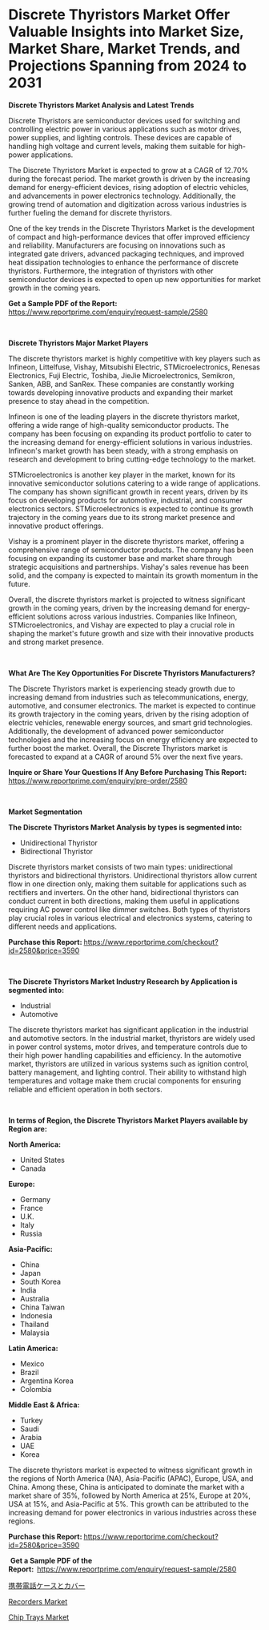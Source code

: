 <p><h1>Discrete Thyristors Market Offer Valuable Insights into Market Size, Market Share, Market Trends, and Projections Spanning from 2024 to 2031</h1></p><p><strong>Discrete Thyristors Market Analysis and Latest Trends</strong></p>
<p><p>Discrete Thyristors are semiconductor devices used for switching and controlling electric power in various applications such as motor drives, power supplies, and lighting controls. These devices are capable of handling high voltage and current levels, making them suitable for high-power applications.</p><p>The Discrete Thyristors Market is expected to grow at a CAGR of 12.70% during the forecast period. The market growth is driven by the increasing demand for energy-efficient devices, rising adoption of electric vehicles, and advancements in power electronics technology. Additionally, the growing trend of automation and digitization across various industries is further fueling the demand for discrete thyristors.</p><p>One of the key trends in the Discrete Thyristors Market is the development of compact and high-performance devices that offer improved efficiency and reliability. Manufacturers are focusing on innovations such as integrated gate drivers, advanced packaging techniques, and improved heat dissipation technologies to enhance the performance of discrete thyristors. Furthermore, the integration of thyristors with other semiconductor devices is expected to open up new opportunities for market growth in the coming years.</p></p>
<p><strong>Get a Sample PDF of the Report:&nbsp;</strong> <a href="https://www.reportprime.com/enquiry/request-sample/2580">https://www.reportprime.com/enquiry/request-sample/2580</a></p>
<p>&nbsp;</p>
<p><strong>Discrete Thyristors Major Market Players</strong></p>
<p><p>The discrete thyristors market is highly competitive with key players such as Infineon, Littelfuse, Vishay, Mitsubishi Electric, STMicroelectronics, Renesas Electronics, Fuji Electric, Toshiba, JieJie Microelectronics, Semikron, Sanken, ABB, and SanRex. These companies are constantly working towards developing innovative products and expanding their market presence to stay ahead in the competition.</p><p>Infineon is one of the leading players in the discrete thyristors market, offering a wide range of high-quality semiconductor products. The company has been focusing on expanding its product portfolio to cater to the increasing demand for energy-efficient solutions in various industries. Infineon's market growth has been steady, with a strong emphasis on research and development to bring cutting-edge technology to the market.</p><p>STMicroelectronics is another key player in the market, known for its innovative semiconductor solutions catering to a wide range of applications. The company has shown significant growth in recent years, driven by its focus on developing products for automotive, industrial, and consumer electronics sectors. STMicroelectronics is expected to continue its growth trajectory in the coming years due to its strong market presence and innovative product offerings.</p><p>Vishay is a prominent player in the discrete thyristors market, offering a comprehensive range of semiconductor products. The company has been focusing on expanding its customer base and market share through strategic acquisitions and partnerships. Vishay's sales revenue has been solid, and the company is expected to maintain its growth momentum in the future.</p><p>Overall, the discrete thyristors market is projected to witness significant growth in the coming years, driven by the increasing demand for energy-efficient solutions across various industries. Companies like Infineon, STMicroelectronics, and Vishay are expected to play a crucial role in shaping the market's future growth and size with their innovative products and strong market presence.</p></p>
<p>&nbsp;</p>
<p><strong>What Are The Key Opportunities For Discrete Thyristors Manufacturers?</strong></p>
<p><p>The Discrete Thyristors market is experiencing steady growth due to increasing demand from industries such as telecommunications, energy, automotive, and consumer electronics. The market is expected to continue its growth trajectory in the coming years, driven by the rising adoption of electric vehicles, renewable energy sources, and smart grid technologies. Additionally, the development of advanced power semiconductor technologies and the increasing focus on energy efficiency are expected to further boost the market. Overall, the Discrete Thyristors market is forecasted to expand at a CAGR of around 5% over the next five years.</p></p>
<p><strong>Inquire or Share Your Questions If Any Before Purchasing This Report:</strong> <a href="https://www.reportprime.com/enquiry/pre-order/2580">https://www.reportprime.com/enquiry/pre-order/2580</a></p>
<p>&nbsp;</p>
<p><strong>Market Segmentation</strong></p>
<p><strong>The Discrete Thyristors Market Analysis by types is segmented into:</strong></p>
<p><ul><li>Unidirectional Thyristor</li><li>Bidirectional Thyristor</li></ul></p>
<p><p>Discrete thyristors market consists of two main types: unidirectional thyristors and bidirectional thyristors. Unidirectional thyristors allow current flow in one direction only, making them suitable for applications such as rectifiers and inverters. On the other hand, bidirectional thyristors can conduct current in both directions, making them useful in applications requiring AC power control like dimmer switches. Both types of thyristors play crucial roles in various electrical and electronics systems, catering to different needs and applications.</p></p>
<p><strong>Purchase this Report:&nbsp;</strong><a href="https://www.reportprime.com/checkout?id=2580&price=3590">https://www.reportprime.com/checkout?id=2580&price=3590</a></p>
<p>&nbsp;</p>
<p><strong>The Discrete Thyristors Market Industry Research by Application is segmented into:</strong></p>
<p><ul><li>Industrial</li><li>Automotive</li></ul></p>
<p><p>The discrete thyristors market has significant application in the industrial and automotive sectors. In the industrial market, thyristors are widely used in power control systems, motor drives, and temperature controls due to their high power handling capabilities and efficiency. In the automotive market, thyristors are utilized in various systems such as ignition control, battery management, and lighting control. Their ability to withstand high temperatures and voltage make them crucial components for ensuring reliable and efficient operation in both sectors.</p></p>
<p>&nbsp;</p>
<p><strong>In terms of Region, the Discrete Thyristors Market Players available by Region are:</strong></p>
<p>
    <p> <strong> North America: </strong>
        <ul>
            <li>United States</li>
            <li>Canada</li>
        </ul>
        </p> 
    <p> <strong> Europe: </strong>
        <ul>
            <li>Germany</li>
            <li>France</li>
            <li>U.K.</li>
            <li>Italy</li>
            <li>Russia</li>
        </ul>
        </p> 
    <p> <strong> Asia-Pacific: </strong>
        <ul>
            <li>China</li>
            <li>Japan</li>
            <li>South Korea</li>
            <li>India</li>
            <li>Australia</li>
            <li>China Taiwan</li>
            <li>Indonesia</li>
            <li>Thailand</li>
            <li>Malaysia</li>
        </ul>
        </p> 
    <p> <strong> Latin America: </strong>
        <ul>
            <li>Mexico</li>
            <li>Brazil</li>
            <li>Argentina Korea</li>
            <li>Colombia</li>
        </ul>
        </p> 
    <p> <strong> Middle East & Africa: </strong>
        <ul>
            <li>Turkey</li>
            <li>Saudi</li>
            <li>Arabia</li>
            <li>UAE</li>
            <li>Korea</li>
        </ul>
    </p>
    </p>
<p><p>The discrete thyristors market is expected to witness significant growth in the regions of North America (NA), Asia-Pacific (APAC), Europe, USA, and China. Among these, China is anticipated to dominate the market with a market share of 35%, followed by North America at 25%, Europe at 20%, USA at 15%, and Asia-Pacific at 5%. This growth can be attributed to the increasing demand for power electronics in various industries across these regions.</p></p>
<p><strong>Purchase this Report: </strong><a href="https://www.reportprime.com/checkout?id=2580&price=3590">https://www.reportprime.com/checkout?id=2580&price=3590</a></p>
<p>&nbsp;<strong>Get a Sample PDF of the Report:&nbsp;&nbsp;</strong><a href="https://www.reportprime.com/enquiry/request-sample/2580">https://www.reportprime.com/enquiry/request-sample/2580</a></p>
<p><strong></strong></p>
<p><p><a href="https://github.com/ReyesKohler20231/Market-Research-Report-List-1/blob/main/713534811803.md">携帯電話ケースとカバー</a></p><p><a href="https://github.com/Whitneyboyettebo9kiw7yr13/Market-Research-Report-List-1/blob/main/recorders-market.md">Recorders Market</a></p><p><a href="https://medium.com/@marceivas98567/chip-trays-market-analysis-and-sze-forecasted-for-period-from-2024-to-2031-157680c2045a">Chip Trays Market</a></p></p>